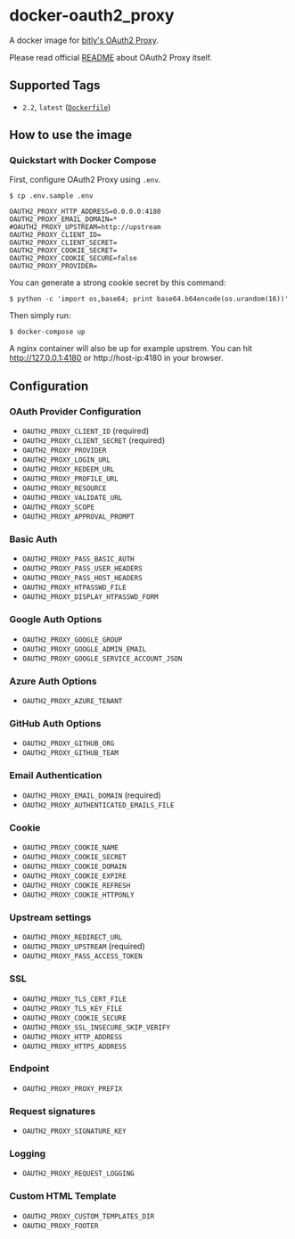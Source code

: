 # docker-oauth2_proxy
A docker image for [bitly's OAuth2 Proxy](https://github.com/bitly/oauth2_proxy).

Please read official [README](https://github.com/bitly/oauth2_proxy) about OAuth2 Proxy itself.

## Supported Tags

- `2.2`, `latest` ([`Dockerfile`](https://github.com/spesnova/docker-oauth2_proxy/blob/master/Dockerfile))

## How to use the image
### Quickstart with Docker Compose
First, configure OAuth2 Proxy using `.env`.

```
$ cp .env.sample .env
```

```
OAUTH2_PROXY_HTTP_ADDRESS=0.0.0.0:4180
OAUTH2_PROXY_EMAIL_DOMAIN=*
#OAUTH2_PROXY_UPSTREAM=http://upstream
OAUTH2_PROXY_CLIENT_ID=
OAUTH2_PROXY_CLIENT_SECRET=
OAUTH2_PROXY_COOKIE_SECRET=
OAUTH2_PROXY_COOKIE_SECURE=false
OAUTH2_PROXY_PROVIDER=
```

You can generate a strong cookie secret by this command:

```
$ python -c 'import os,base64; print base64.b64encode(os.urandom(16))'
```

Then simply run:

```
$ docker-compose up
```

A nginx container will also be up for example upstrem.
You can hit http://127.0.0.1:4180 or http://host-ip:4180 in your browser.

## Configuration
### OAuth Provider Configuration

- `OAUTH2_PROXY_CLIENT_ID` (required)
- `OAUTH2_PROXY_CLIENT_SECRET` (required)
- `OAUTH2_PROXY_PROVIDER`
- `OAUTH2_PROXY_LOGIN_URL`
- `OAUTH2_PROXY_REDEEM_URL`
- `OAUTH2_PROXY_PROFILE_URL`
- `OAUTH2_PROXY_RESOURCE`
- `OAUTH2_PROXY_VALIDATE_URL`
- `OAUTH2_PROXY_SCOPE`
- `OAUTH2_PROXY_APPROVAL_PROMPT`

### Basic Auth

- `OAUTH2_PROXY_PASS_BASIC_AUTH`
- `OAUTH2_PROXY_PASS_USER_HEADERS`
- `OAUTH2_PROXY_PASS_HOST_HEADERS`
- `OAUTH2_PROXY_HTPASSWD_FILE`
- `OAUTH2_PROXY_DISPLAY_HTPASSWD_FORM`

### Google Auth Options

- `OAUTH2_PROXY_GOOGLE_GROUP`
- `OAUTH2_PROXY_GOOGLE_ADMIN_EMAIL`
- `OAUTH2_PROXY_GOOGLE_SERVICE_ACCOUNT_JSON`

### Azure Auth Options

- `OAUTH2_PROXY_AZURE_TENANT`

### GitHub Auth Options

- `OAUTH2_PROXY_GITHUB_ORG`
- `OAUTH2_PROXY_GITHUB_TEAM`

### Email Authentication

- `OAUTH2_PROXY_EMAIL_DOMAIN` (required)
- `OAUTH2_PROXY_AUTHENTICATED_EMAILS_FILE`

### Cookie

- `OAUTH2_PROXY_COOKIE_NAME`
- `OAUTH2_PROXY_COOKIE_SECRET`
- `OAUTH2_PROXY_COOKIE_DOMAIN`
- `OAUTH2_PROXY_COOKIE_EXPIRE`
- `OAUTH2_PROXY_COOKIE_REFRESH`
- `OAUTH2_PROXY_COOKIE_HTTPONLY`

### Upstream settings

- `OAUTH2_PROXY_REDIRECT_URL`
- `OAUTH2_PROXY_UPSTREAM` (required)
- `OAUTH2_PROXY_PASS_ACCESS_TOKEN`

### SSL

- `OAUTH2_PROXY_TLS_CERT_FILE`
- `OAUTH2_PROXY_TLS_KEY_FILE`
- `OAUTH2_PROXY_COOKIE_SECURE`
- `OAUTH2_PROXY_SSL_INSECURE_SKIP_VERIFY`
- `OAUTH2_PROXY_HTTP_ADDRESS`
- `OAUTH2_PROXY_HTTPS_ADDRESS`

### Endpoint

- `OAUTH2_PROXY_PROXY_PREFIX`

### Request signatures

- `OAUTH2_PROXY_SIGNATURE_KEY`

### Logging

- `OAUTH2_PROXY_REQUEST_LOGGING`

### Custom HTML Template

- `OAUTH2_PROXY_CUSTOM_TEMPLATES_DIR`
- `OAUTH2_PROXY_FOOTER`
